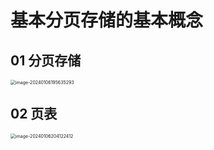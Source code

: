 # 基本分页存储的基本概念



## 01 分页存储

<img src="https://cvp.oss-cn-shanghai.aliyuncs.com/picgo/202401061956546.png" alt="image-20240106195635293" style="zoom:50%;" />



## 02 页表

<img src="https://cvp.oss-cn-shanghai.aliyuncs.com/picgo/202401062041529.png" alt="image-20240106204122412" style="zoom:50%;" />
